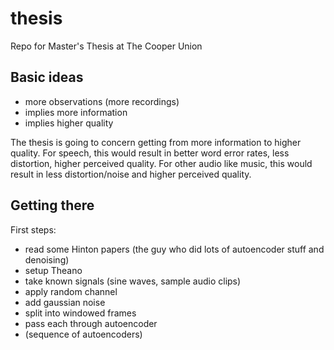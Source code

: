 # thesis
Repo for Master's Thesis at The Cooper Union

## Basic ideas
- more observations (more recordings)
- implies more information
- implies higher quality

The thesis is going to concern getting from more information to higher quality. For speech, this would result in better word error rates, less distortion, higher perceived quality. For other audio like music, this would result in less distortion/noise and higher perceived quality.

## Getting there

First steps:
- read some Hinton papers (the guy who did lots of autoencoder stuff and denoising)
- setup Theano
- take known signals (sine waves, sample audio clips)
- apply random channel
- add gaussian noise
- split into windowed frames
- pass each through autoencoder
- (sequence of autoencoders)